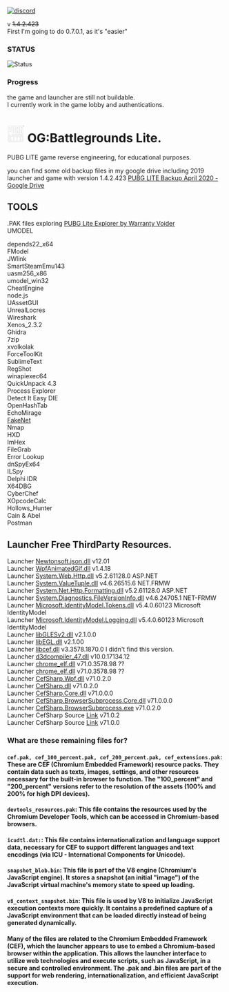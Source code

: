 [![discord](https://shields.io/discord/1334106568253509692?style=for-the-badge&label=OG:BG&logo=discord&labelColor=black&color=5865F2)](https://discord.gg/hmdVw2pR)


v <strike>1.4.2.423 </strike>  
 First I'm going to do 0.7.0.1, as it's "easier"  


### STATUS  
  ![Status](http://img.shields.io/badge/ACTIVE-active.png)

### Progress

 the game and launcher are still not buildable.  
 I currently work in the game lobby and authentications.  




# <img src="web_help_files/pubg_lite_logo.png" width="40" height="40" />   OG:Battlegrounds Lite.
PUBG LITE game reverse engineering, for educational purposes.  

you can find some old backup files in my google drive including 2019 launcher and game with version 1.4.2.423
[PUBG LITE Backup April 2020 - Google Drive](https://drive.google.com/drive/u/0/folders/1IWccZ7mIpKqnnrxmyTDGBmvkkb2tyOqD)  



## TOOLS

.PAK files exploring [PUBG Lite Explorer by Warranty Voider](https://github.com/zeroKilo/PUBGLiteExplorerWV)  
UMODEL 

depends22_x64  
FModel  
JWlink  
SmartSteamEmu143  
uasm256_x86  
umodel_win32  
CheatEngine  
node.js  
UAssetGUI  
UnrealLocres  
Wireshark  
Xenos_2.3.2  
Ghidra  
7zip  
xvolkolak  
ForceToolKit  
SublimeText  
RegShot  
winapiexec64  
QuickUnpack 4.3  
Process Explorer  
Detect It Easy DIE  
OpenHashTab  
EchoMirage  
[FakeNet](https://github.com/fireeye/flare-fakenet-ng/releases)  
Nmap  
HXD  
ImHex  
FileGrab  
Error Lookup  
dnSpyEx64  
ILSpy  
Delphi IDR  
X64DBG  
CyberChef  
XOpcodeCalc  
Hollows_Hunter  
Cain & Abel  
Postman  
  
## Launcher Free ThirdParty Resources.

Launcher [Newtonsoft.json.dll](https://github.com/JamesNK/Newtonsoft.Json/releases/tag/13.0.3 ) v12.01  
Launcher [WpfAnimatedGif.dll](https://github.com/XamlAnimatedGif/WpfAnimatedGif) v1.4.18  
Launcher [System.Web.Http.dll](https://www.nuget.org/packages/microsoft.aspnet.webapi.client/5.2.6) v5.2.61128.0  ASP.NET  
Launcher [System.ValueTuple.dll](https://dotnet.microsoft.com/pt-br/download/dotnet-framework/net462) v4.6.26515.6  NET.FRMW  
Launcher [System.Net.Http.Formatting.dll](https://www.nuget.org/packages/microsoft.aspnet.webapi.client/5.2.6) v5.2.61128.0  ASP.NET  
Launcher [System.Diagnostics.FileVersionInfo.dll](https://dotnet.microsoft.com/pt-br/download/dotnet-framework/net462) v4.6.24705.1 NET-FRMW  
Launcher [Microsoft.IdentityModel.Tokens.dll](https://www.nuget.org/packages/Microsoft.IdentityModel.Tokens/5.4.0) v5.4.0.60123  Microsoft IdentityModel  
Launcher [Microsoft.IdentityModel.Logging.dll](https://www.nuget.org/packages/Microsoft.IdentityModel.Tokens/5.4.0) v5.4.0.60123  Microsoft IdentityModel  
Launcher [libGLESv2.dll](https://github.com/adobe/angle/tree/master/src/libGLESv2) v2.1.0.0  
Launcher [libEGL.dll](https://github.com/adobe/angle/tree/master/src/libEGL) v2.1.00  
Launcher [libcef.dll](https://www.nuget.org/packages/AZ.ChromiumFX) v3.3578.1870.0  I didn't find this version.  
Launcher [d3dcompiler_47.dll](https://strontic.github.io/xcyclopedia/library/d3dcompiler_47.dll-F63597DF3B9348FFC0700915768987D1.html) v10.0.17134.12  
Launcher [chrome_elf.dll](https://chromium.googlesource.com/chromium/src/+/master/chrome/chrome_elf/) v71.0.3578.98 ??  
Launcher [chrome_elf.dll](https://chromereleases.googleblog.com/2018/12/stable-channel-update-for-desktop_12.html) v71.0.3578.98 ??  
Launcher [CefSharp.Wpf.dll](https://www.nuget.org/packages/CefSharp.Common/71.0.2) v71.0.2.0  
Launcher [CefSharp.dll](https://www.nuget.org/packages/CefSharp.Common/71.0.2) v71.0.2.0  
Launcher [CefSharp.Core.dll](https://www.nuget.org/packages/CefSharp.Common/71.0.0) v71.0.0.0  
Launcher [CefSharp.BrowserSubprocess.Core.dll](https://www.nuget.org/packages/CefSharp.Common/71.0.0) v71.0.0.0  
Launcher [CefSharp.BrowserSubprocess.exe](https://www.nuget.org/packages/CefSharp.Common/71.0.2) v71.0.2.0  
Launcher CefSharp Source [Link](https://github.com/cefsharp/CefSharp/releases/tag/v71.0.2) v71.0.2  
Launcher CefSharp Source [Link](https://github.com/cefsharp/CefSharp/releases/tag/v71.0.0) v71.0.0  

### What are these remaining files for? 

#### ``` cef.pak, cef_100_percent.pak, cef_200_percent.pak, cef_extensions.pak ```: These are CEF (Chromium Embedded Framework) resource packs. They contain data such as texts, images, settings, and other resources necessary for the built-in browser to function. The "100_percent" and "200_percent" versions refer to the resolution of the assets (100% and 200% for high DPI devices).  

#### ``` devtools_resources.pak ```: This file contains the resources used by the Chromium Developer Tools, which can be accessed in Chromium-based browsers.  

#### ``` icudtl.dat: ```: This file contains internationalization and language support data, necessary for CEF to support different languages ​​and text encodings (via ICU - International Components for Unicode).  

#### ``` snapshot_blob.bin ```: This file is part of the V8 engine (Chromium's JavaScript engine). It stores a snapshot (an initial "image") of the JavaScript virtual machine's memory state to speed up loading.  

#### ``` v8_context_snapshot.bin ```: This file is used by V8 to initialize JavaScript execution contexts more quickly. It contains a predefined capture of a JavaScript environment that can be loaded directly instead of being generated dynamically.  

#### Many of the files are related to the Chromium Embedded Framework (CEF), which the launcher appears to use to embed a Chromium-based browser within the application. This allows the launcher interface to utilize web technologies and execute scripts, such as JavaScript, in a secure and controlled environment. The .pak and .bin files are part of the support for web rendering, internationalization, and efficient JavaScript execution.  



